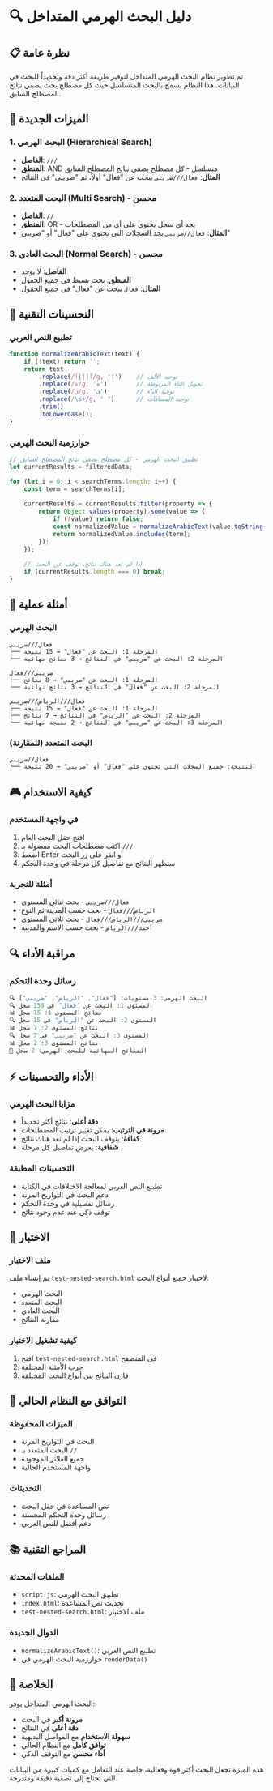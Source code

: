 # 🔍 دليل البحث الهرمي المتداخل

## 📋 نظرة عامة

تم تطوير نظام البحث الهرمي المتداخل لتوفير طريقة أكثر دقة وتحديداً للبحث في البيانات. هذا النظام يسمح بالبحث المتسلسل حيث كل مصطلح بحث يصفي نتائج المصطلح السابق.

## 🎯 الميزات الجديدة

### 1. البحث الهرمي (Hierarchical Search)
- **الفاصل**: `///`
- **المنطق**: AND متسلسل - كل مصطلح يصفي نتائج المصطلح السابق
- **المثال**: `فعال///ضريبي` يبحث عن "فعال" أولاً، ثم "ضريبي" في النتائج

### 2. البحث المتعدد (Multi Search) - محسن
- **الفاصل**: `//`
- **المنطق**: OR - يجد أي سجل يحتوي على أي من المصطلحات
- **المثال**: `فعال//ضريبي` يجد السجلات التي تحتوي على "فعال" أو "ضريبي"

### 3. البحث العادي (Normal Search) - محسن
- **الفاصل**: لا يوجد
- **المنطق**: بحث بسيط في جميع الحقول
- **المثال**: `فعال` يبحث عن "فعال" في جميع الحقول

## 🔧 التحسينات التقنية

### تطبيع النص العربي
```javascript
function normalizeArabicText(text) {
    if (!text) return '';
    return text
        .replace(/أ|إ|آ/g, 'ا')    // توحيد الألف
        .replace(/ة/g, 'ه')        // تحويل التاء المربوطة
        .replace(/ي/g, 'ى')        // توحيد الياء
        .replace(/\s+/g, ' ')      // توحيد المسافات
        .trim()
        .toLowerCase();
}
```

### خوارزمية البحث الهرمي
```javascript
// تطبيق البحث الهرمي - كل مصطلح يصفي نتائج المصطلح السابق
let currentResults = filteredData;

for (let i = 0; i < searchTerms.length; i++) {
    const term = searchTerms[i];
    
    currentResults = currentResults.filter(property => {
        return Object.values(property).some(value => {
            if (!value) return false;
            const normalizedValue = normalizeArabicText(value.toString());
            return normalizedValue.includes(term);
        });
    });
    
    // إذا لم تعد هناك نتائج، توقف عن البحث
    if (currentResults.length === 0) break;
}
```

## 📝 أمثلة عملية

### البحث الهرمي
```
فعال///ضريبي
├── المرحلة 1: البحث عن "فعال" → 15 نتيجة
└── المرحلة 2: البحث عن "ضريبي" في النتائج → 3 نتائج نهائية

ضريبي///فعال
├── المرحلة 1: البحث عن "ضريبي" → 8 نتائج
└── المرحلة 2: البحث عن "فعال" في النتائج → 3 نتائج نهائية

فعال///الرياض///ضريبي
├── المرحلة 1: البحث عن "فعال" → 15 نتيجة
├── المرحلة 2: البحث عن "الرياض" في النتائج → 7 نتائج
└── المرحلة 3: البحث عن "ضريبي" في النتائج → 2 نتيجة نهائية
```

### البحث المتعدد (للمقارنة)
```
فعال//ضريبي
└── النتيجة: جميع السجلات التي تحتوي على "فعال" أو "ضريبي" → 20 نتيجة
```

## 🎮 كيفية الاستخدام

### في واجهة المستخدم
1. افتح حقل البحث العام
2. اكتب مصطلحات البحث مفصولة بـ `///`
3. اضغط Enter أو انقر على زر البحث
4. ستظهر النتائج مع تفاصيل كل مرحلة في وحدة التحكم

### أمثلة للتجربة
- `فعال///ضريبي` - بحث ثنائي المستوى
- `الرياض///فعال` - بحث حسب المدينة ثم النوع
- `ضريبي///الرياض///فعال` - بحث ثلاثي المستوى
- `أحمد///الرياض` - بحث حسب الاسم والمدينة

## 🔍 مراقبة الأداء

### رسائل وحدة التحكم
```javascript
🔍 البحث الهرمي: 3 مستويات: ["فعال", "الرياض", "ضريبي"]
🔍 المستوى 1: البحث عن "فعال" في 150 سجل
📊 نتائج المستوى 1: 15 سجل
🔍 المستوى 2: البحث عن "الرياض" في 15 سجل
📊 نتائج المستوى 2: 7 سجل
🔍 المستوى 3: البحث عن "ضريبي" في 7 سجل
📊 نتائج المستوى 3: 2 سجل
🎯 النتائج النهائية للبحث الهرمي: 2 سجل
```

## ⚡ الأداء والتحسينات

### مزايا البحث الهرمي
- **دقة أعلى**: نتائج أكثر تحديداً
- **مرونة في الترتيب**: يمكن تغيير ترتيب المصطلحات
- **كفاءة**: يتوقف البحث إذا لم تعد هناك نتائج
- **شفافية**: يعرض تفاصيل كل مرحلة

### التحسينات المطبقة
- تطبيع النص العربي لمعالجة الاختلافات في الكتابة
- دعم البحث في التواريخ المرنة
- رسائل تفصيلية في وحدة التحكم
- توقف ذكي عند عدم وجود نتائج

## 🧪 الاختبار

### ملف الاختبار
تم إنشاء ملف `test-nested-search.html` لاختبار جميع أنواع البحث:
- البحث الهرمي
- البحث المتعدد
- البحث العادي
- مقارنة النتائج

### كيفية تشغيل الاختبار
1. افتح `test-nested-search.html` في المتصفح
2. جرب الأمثلة المختلفة
3. قارن النتائج بين أنواع البحث المختلفة

## 🔄 التوافق مع النظام الحالي

### الميزات المحفوظة
- البحث في التواريخ المرنة
- البحث المتعدد بـ `//`
- جميع الفلاتر الموجودة
- واجهة المستخدم الحالية

### التحديثات
- نص المساعدة في حقل البحث
- رسائل وحدة التحكم المحسنة
- دعم أفضل للنص العربي

## 📚 المراجع التقنية

### الملفات المحدثة
- `script.js`: تطبيق البحث الهرمي
- `index.html`: تحديث نص المساعدة
- `test-nested-search.html`: ملف الاختبار

### الدوال الجديدة
- `normalizeArabicText()`: تطبيع النص العربي
- خوارزمية البحث الهرمي في `renderData()`

## 🎉 الخلاصة

البحث الهرمي المتداخل يوفر:
- **مرونة أكبر** في البحث
- **دقة أعلى** في النتائج
- **سهولة الاستخدام** مع الفواصل البديهية
- **توافق كامل** مع النظام الحالي
- **أداء محسن** مع التوقف الذكي

هذه الميزة تجعل البحث أكثر قوة وفعالية، خاصة عند التعامل مع كميات كبيرة من البيانات التي تحتاج إلى تصفية دقيقة ومتدرجة.
